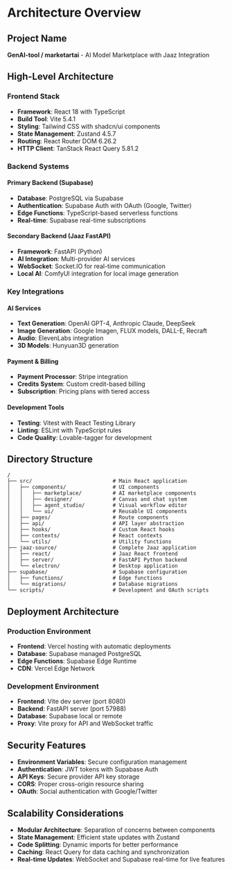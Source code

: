 # Architecture Overview

## Project Name
**GenAI-tool / marketartai** - AI Model Marketplace with Jaaz Integration

## High-Level Architecture

### Frontend Stack
- **Framework**: React 18 with TypeScript
- **Build Tool**: Vite 5.4.1
- **Styling**: Tailwind CSS with shadcn/ui components
- **State Management**: Zustand 4.5.7
- **Routing**: React Router DOM 6.26.2
- **HTTP Client**: TanStack React Query 5.81.2

### Backend Systems

#### Primary Backend (Supabase)
- **Database**: PostgreSQL via Supabase
- **Authentication**: Supabase Auth with OAuth (Google, Twitter)
- **Edge Functions**: TypeScript-based serverless functions
- **Real-time**: Supabase real-time subscriptions

#### Secondary Backend (Jaaz FastAPI)
- **Framework**: FastAPI (Python)
- **AI Integration**: Multi-provider AI services
- **WebSocket**: Socket.IO for real-time communication
- **Local AI**: ComfyUI integration for local image generation

### Key Integrations

#### AI Services
- **Text Generation**: OpenAI GPT-4, Anthropic Claude, DeepSeek
- **Image Generation**: Google Imagen, FLUX models, DALL-E, Recraft
- **Audio**: ElevenLabs integration
- **3D Models**: Hunyuan3D generation

#### Payment & Billing
- **Payment Processor**: Stripe integration
- **Credits System**: Custom credit-based billing
- **Subscription**: Pricing plans with tiered access

#### Development Tools
- **Testing**: Vitest with React Testing Library
- **Linting**: ESLint with TypeScript rules
- **Code Quality**: Lovable-tagger for development

## Directory Structure

```
/
├── src/                          # Main React application
│   ├── components/               # UI components
│   │   ├── marketplace/          # AI marketplace components
│   │   ├── designer/             # Canvas and chat system
│   │   ├── agent_studio/         # Visual workflow editor
│   │   └── ui/                   # Reusable UI components
│   ├── pages/                    # Route components
│   ├── api/                      # API layer abstraction
│   ├── hooks/                    # Custom React hooks
│   ├── contexts/                 # React contexts
│   └── utils/                    # Utility functions
├── jaaz-source/                  # Complete Jaaz application
│   ├── react/                    # Jaaz React frontend
│   ├── server/                   # FastAPI Python backend
│   └── electron/                 # Desktop application
├── supabase/                     # Supabase configuration
│   ├── functions/                # Edge functions
│   └── migrations/               # Database migrations
└── scripts/                      # Development and OAuth scripts
```

## Deployment Architecture

### Production Environment
- **Frontend**: Vercel hosting with automatic deployments
- **Database**: Supabase managed PostgreSQL
- **Edge Functions**: Supabase Edge Runtime
- **CDN**: Vercel Edge Network

### Development Environment
- **Frontend**: Vite dev server (port 8080)
- **Backend**: FastAPI server (port 57988)
- **Database**: Supabase local or remote
- **Proxy**: Vite proxy for API and WebSocket traffic

## Security Features
- **Environment Variables**: Secure configuration management
- **Authentication**: JWT tokens with Supabase Auth
- **API Keys**: Secure provider API key storage
- **CORS**: Proper cross-origin resource sharing
- **OAuth**: Social authentication with Google/Twitter

## Scalability Considerations
- **Modular Architecture**: Separation of concerns between components
- **State Management**: Efficient state updates with Zustand
- **Code Splitting**: Dynamic imports for better performance
- **Caching**: React Query for data caching and synchronization
- **Real-time Updates**: WebSocket and Supabase real-time for live features